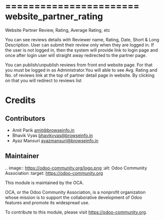 

======================= 
website_partner_rating
======================= 
 
 
Website Partner Review, Rating, Average Rating, etc

You can see reviews details with Reviewer name, Rating, Date, Short & Long Description.
User can submit their review only when they are logged in. If the user is not logged in, 
then the system will provide link to login page and once after login user will straight away redirected to the partner
page.

You can publish/unpublish reviews from front end website page. 
For that you must be logged in as Administrator.You will able to see Avg. Rating and No. of reviews link at the 
top of partner detail page in website. By clicking on that you will redirect to reviews list


Credits
=======

Contributors
------------

* Amit Parik <amit@browseinfo.in>
* Bhavik Vyas <bhavikvyas@browseinfo.in>
* Ayaz Mansuri <ayazmansuri@browseinfo.in>

Maintainer
----------

.. image:: https://odoo-community.org/logo.png
   :alt: Odoo Community Association
   :target: https://odoo-community.org

This module is maintained by the OCA.

OCA, or the Odoo Community Association, is a nonprofit organization whose
mission is to support the collaborative development of Odoo features and
promote its widespread use.

To contribute to this module, please visit https://odoo-community.org.
